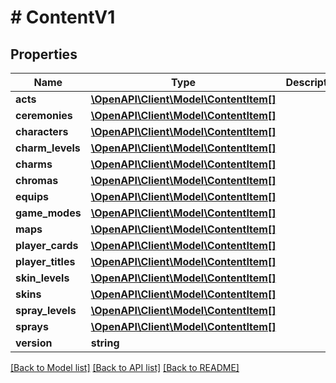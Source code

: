 # # ContentV1

## Properties

Name | Type | Description | Notes
------------ | ------------- | ------------- | -------------
**acts** | [**\OpenAPI\Client\Model\ContentItem[]**](ContentItem.md) |  |
**ceremonies** | [**\OpenAPI\Client\Model\ContentItem[]**](ContentItem.md) |  |
**characters** | [**\OpenAPI\Client\Model\ContentItem[]**](ContentItem.md) |  |
**charm_levels** | [**\OpenAPI\Client\Model\ContentItem[]**](ContentItem.md) |  |
**charms** | [**\OpenAPI\Client\Model\ContentItem[]**](ContentItem.md) |  |
**chromas** | [**\OpenAPI\Client\Model\ContentItem[]**](ContentItem.md) |  |
**equips** | [**\OpenAPI\Client\Model\ContentItem[]**](ContentItem.md) |  |
**game_modes** | [**\OpenAPI\Client\Model\ContentItem[]**](ContentItem.md) |  |
**maps** | [**\OpenAPI\Client\Model\ContentItem[]**](ContentItem.md) |  |
**player_cards** | [**\OpenAPI\Client\Model\ContentItem[]**](ContentItem.md) |  |
**player_titles** | [**\OpenAPI\Client\Model\ContentItem[]**](ContentItem.md) |  |
**skin_levels** | [**\OpenAPI\Client\Model\ContentItem[]**](ContentItem.md) |  |
**skins** | [**\OpenAPI\Client\Model\ContentItem[]**](ContentItem.md) |  |
**spray_levels** | [**\OpenAPI\Client\Model\ContentItem[]**](ContentItem.md) |  |
**sprays** | [**\OpenAPI\Client\Model\ContentItem[]**](ContentItem.md) |  |
**version** | **string** |  |

[[Back to Model list]](../../README.md#models) [[Back to API list]](../../README.md#endpoints) [[Back to README]](../../README.md)
